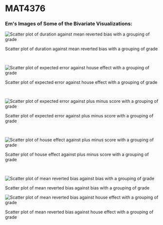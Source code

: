 # MAT4376

### Em's Images of Some of the Bivariate Visualizations:

![Scatter plot of duration against mean reverted bias with a grouping of grade](https://github.com/EvaGostiuk/MAT4376/blob/master/Images/Em's_Images/duration_vs_mean_rev_bias_and_grade.png?raw=true)

Scatter plot of duration against mean reverted bias with a grouping of grade 

&nbsp;


![Scatter plot of expected error against house effect with a grouping of grade](https://github.com/EvaGostiuk/MAT4376/blob/master/Images/Em's_Images/expec_error_vs_house_effect_and_grade.png?raw=true)

Scatter plot of expected error against house effect with a grouping of grade 

&nbsp;

![Scatter plot of expected error against plus minus score with a grouping of grade](https://github.com/EvaGostiuk/MAT4376/blob/master/Images/Em's_Images/expec_error_vs_mean_rev_and_grade.png?raw=true)

Scatter plot of expected error against plus minus score with a grouping of grade

&nbsp;

![Scatter plot of house effect against plus minus score with a grouping of grade](https://github.com/EvaGostiuk/MAT4376/blob/master/Images/Em's_Images/house_effect_vs_plus_minus_and_grade.png?raw=true)

Scatter plot of house effect against plus minus score with a grouping of grade

&nbsp;

![Scatter plot of mean reverted bias against bias with a grouping of grade](https://github.com/EvaGostiuk/MAT4376/blob/master/Images/Em's_Images/Mean_rev_vs_Bias_and_grade_plot.png?raw=true)

Scatter plot of mean reverted bias against bias with a grouping of grade



![Scatter plot of mean reverted bias against house effect with a grouping of grade](https://github.com/EvaGostiuk/MAT4376/blob/master/Images/Em's_Images/mean_rev_vs_house_effect_and_grade.png?raw=true)

Scatter plot of mean reverted bias against house effect with a grouping of grade


